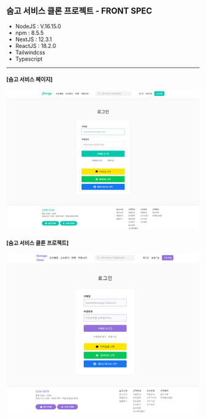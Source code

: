 ## 숨고 서비스 클론 프로젝트 - FRONT SPEC
* NodeJS : V.16.15.0
* npm : 8.5.5
* NextJS : 12.3.1
* ReactJS : 18.2.0
* Tailwindcss 
* Typescript

- - -

#### [숨고 서비스 페이지]
<img src="public/readme/soomgo-org.png" />

#### [숨고 서비스 클론 프로젝트]
<img src="public/readme/soomgo-cln.png" />
